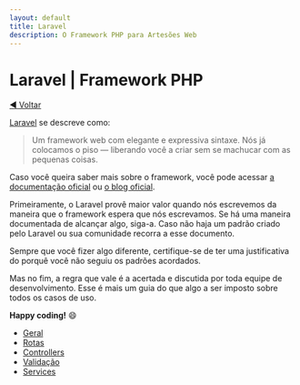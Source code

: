 ```yaml
---
layout: default
title: Laravel
description: O Framework PHP para Artesões Web
---
```


# Laravel | Framework PHP

[:arrow_backward: Voltar](../)

[Laravel](https://laravel.com/) se descreve como:

> Um framework web com elegante e expressiva sintaxe. Nós já colocamos o piso — liberando você a criar sem se machucar com as pequenas coisas.

Caso você queira saber mais sobre o framework, você pode acessar [a documentação oficial](https://laravel.com/docs/master) ou [o blog oficial](https://laravel-news.com).

Primeiramente, o Laravel provê maior valor quando nós escrevemos da maneira que o framework espera que nós escrevamos. Se há uma maneira documentada de alcançar algo, siga-a. Caso não haja um padrão criado pelo Laravel ou sua comunidade recorra a esse documento.

Sempre que você fizer algo diferente, certifique-se de ter uma justificativa do porquê você não seguiu os padrões acordados.

Mas no fim, a regra que vale é a acertada e discutida por toda equipe de desenvolvimento. Esse é mais um guia do que algo a ser imposto sobre todos os casos de uso.

**Happy coding!** :smile:

- [Geral](./general)
- [Rotas](./routes)
- [Controllers](./controllers)
- [Validação](./validation)
- [Services](./services)
